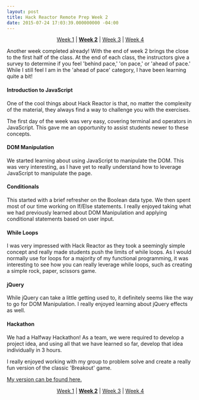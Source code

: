 ```yaml
---
layout: post
title: Hack Reactor Remote Prep Week 2
date: 2015-07-24 17:03:39.000000000 -04:00
---
```

<p style="text-align: center"><a href = "http://justinzimmerman.net/remote-prep-week-1/">Week 1</a> | <a href = "http://justinzimmerman.net/remote-prep-week-2/"><b>Week 2</b></a> | <a href = "http://justinzimmerman.net/remote-prep-week-3/">Week 3</a> | <a href = "http://justinzimmerman.net/remote-prep-week-4/">Week 4</a></p>

Another week completed already! With the end of week 2 brings the close to the first half of the class. At the end of each class, the instructors give a survey to determine if you feel 'behind pace,' 'on pace,' or 'ahead of pace.' While I still feel I am in the 'ahead of pace' category, I have been learning quite a bit!

#### Introduction to JavaScript

One of the cool things about Hack Reactor is that, no matter the complexity of the material, they always find a way to challenge you with the exercises.

The first day of the week was very easy, covering terminal and operators in JavaScript. This gave me an opportunity to assist students newer to these concepts.

#### DOM Manipulation

We started learning about using JavaScript to manipulate the DOM. This was very interesting, as I have yet to really understand how to leverage JavaScript to manipulate the page.

#### Conditionals

This started with a brief refresher on the Boolean data type. We then spent most of our time working on If/Else statements. I really enjoyed taking what we had previously learned about DOM Manipulation and applying conditional statements based on user input.

#### While Loops

I was very impressed with Hack Reactor as they took a seemingly simple concept and really made students push the limits of while loops. As I would normally use for loops for a majority of my functional programming, it was interesting to see how you can really leverage while loops, such as creating a simple rock, paper, scissors game.

#### jQuery

While jQuery can take a little getting used to, it definitely seems like the way to go for DOM Manipulation. I really enjoyed learning about jQuery effects as well. 

#### Hackathon

We had a Halfway Hackathon! As a team, we were required to develop a project idea, and using all that we have learned so far, develop that idea individually in 3 hours.

I really enjoyed working with my group to problem solve and create a really fun version of the classic 'Breakout' game.

[My version can be found here.](http://jz-breakout.divshot.io)

<p style="text-align: center"><a href = "http://justinzimmerman.net/remote-prep-week-1/">Week 1</a> | <a href = "http://justinzimmerman.net/remote-prep-week-2/"><b>Week 2</b></a> | <a href = "http://justinzimmerman.net/remote-prep-week-3/">Week 3</a> | <a href = "http://justinzimmerman.net/remote-prep-week-4/">Week 4</a></p>



